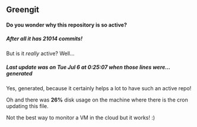 ## Greengit

#### Do you wonder why this repository is so active?

##### After all it has 21014 commits!

But is it *really* active? Well...

##### Last update was on Tue Jul 6 at 0:25:07 when those lines were... generated

Yes, generated, because it certainly helps a lot to have such an active repo!

Oh and there was **26%** disk usage on the machine
where there is the cron updating this file.

Not the best way to monitor a VM in the cloud but it works! :)
